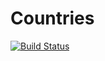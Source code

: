 # Countries

[![Build Status](https://travis-ci.org/SergioRod21/Countries.svg?branch=master)](https://travis-ci.org/SergioRod21/Countries)
